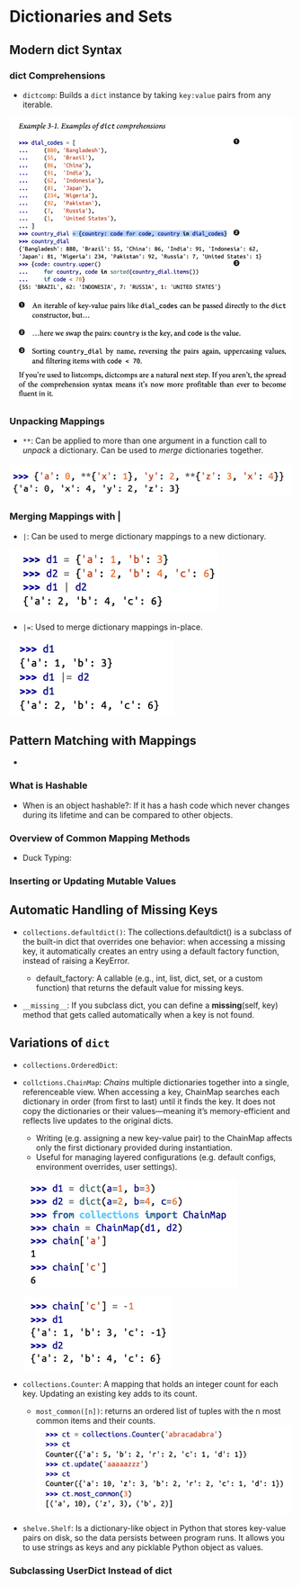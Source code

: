 # Dictionaries and Sets

## Modern dict Syntax

### dict Comprehensions

- `dictcomp`: Builds a `dict` instance by taking `key:value` pairs from any iterable. 

![alt text](image.png)

### Unpacking Mappings

- `**`: Can be applied to more than one argument in a function call to *unpack* a dictionary. Can be used to *merge* dictionaries together.

![alt text](image-1.png)

### Merging Mappings with |

- `|`: Can be used to merge dictionary mappings to a new dictionary. 

![alt text](image-2.png)

- `|=`: Used to merge dictionary mappings in-place.

![alt text](image-3.png)


## Pattern Matching with Mappings

- 

### What is Hashable

- When is an object hashable?: If it has a hash code which never changes during its lifetime and can be compared to other objects.


### Overview of Common Mapping Methods

- Duck Typing: 

### Inserting or Updating Mutable Values

## Automatic Handling of Missing Keys

- `collections.defaultdict()`: The collections.defaultdict() is a subclass of the built-in dict that overrides one behavior: when accessing a missing key, it automatically creates an entry using a default factory function, instead of raising a KeyError.
    - default_factory: A callable (e.g., int, list, dict, set, or a custom function) that returns the default value for missing keys.

- `__missing__`: If you subclass dict, you can define a __missing__(self, key) method that gets called automatically when a key is not found.

## Variations of `dict`

- `collections.OrderedDict`: 

- `collctions.ChainMap`: *Chains* multiple dictionaries together into a single, referenceable view. When accessing a key, ChainMap searches each dictionary in order (from first to last) until it finds the key. It does not copy the dictionaries or their values—meaning it’s memory-efficient and reflects live updates to the original dicts.
    - Writing (e.g. assigning a new key-value pair) to the ChainMap affects only the first dictionary provided during instantiation.
    - Useful for managing layered configurations (e.g. default configs, environment overrides, user settings).

    ![alt text](image-4.png)

    ![alt text](image-5.png)

- `collections.Counter`: A mapping that holds an integer count for each key. Updating an existing key adds to
its count.
    - `most_common([n])`: returns an ordered list of tuples with the n most common items and their counts.  
    ![alt text](image-6.png)


- `shelve.Shelf`: Is a dictionary-like object in Python that stores key-value pairs on disk, so the data persists between program runs. It allows you to use strings as keys and any picklable Python object as values.


### Subclassing UserDict Instead of dict   
